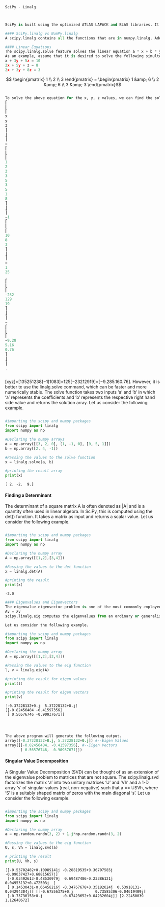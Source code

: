 

```python
SciPy - Linalg



SciPy is built using the optimized ATLAS LAPACK and BLAS libraries. It has very fast linear algebra capabilities. All of these linear algebra routines expect an object that can be converted into a two-dimensional array. The output of these routines is also a two-dimensional array.

#### SciPy.linalg vs NumPy.linalg
A scipy.linalg contains all the functions that are in numpy.linalg. Additionally, scipy.linalg also has some other advanced functions that are not in numpy.linalg. Another advantage of using scipy.linalg over numpy.linalg is that it is always compiled with BLAS/LAPACK support, while for NumPy this is optional. Therefore, the SciPy version might be faster depending on how NumPy was installed.

#### Linear Equations
The scipy.linalg.solve feature solves the linear equation a * x + b * y = Z, for the unknown x, y values.
As an example, assume that it is desired to solve the following simultaneous equations.
x + 3y + 5z = 10
2x + 5y + z = 8
2x + 3y + 8z = 3
```

$$ \begin{pmatrix} 1 \\ 2 \\ 3 \end{pmatrix}  = \begin{pmatrix} 1  &amp; 6 \\ 2 &amp; 6 \\ 3 &amp; 3 \end{pmatrix}$$


```python

To solve the above equation for the x, y, z values, we can find the solution vector using a matrix inverse as shown below.
⎡
⎣
⎢
x
y
z
⎤
⎦
⎥
=
⎡
⎣
⎢
1
2
2
3
5
3
5
1
8
⎤
⎦
⎥
−1
⎡
⎣
⎢
10
8
3
⎤
⎦
⎥
=
1
25

⎡
⎣
⎢
−232
129
19
⎤
⎦
⎥
=
⎡
⎣
⎢
−9.28
5.16
0.76
⎤
⎦
⎥
.



```

[xyz]=[135251238]−1[1083]=125[−23212919]=[−9.285.160.76].
However, it is better to use the linalg.solve command, which can be faster and more numerically stable.
The solve function takes two inputs ‘a’ and ‘b’ in which ‘a’ represents the coefficients and ‘b’ represents the respective right hand side value and returns the solution array.
Let us consider the following example.



```python

#importing the scipy and numpy packages
from scipy import linalg
import numpy as np

#Declaring the numpy arrays
a = np.array([[3, 2, 0], [1, -1, 0], [0, 5, 1]])
b = np.array([2, 4, -1])

#Passing the values to the solve function
x = linalg.solve(a, b)

#printing the result array
print(x)

```

    [ 2. -2.  9.]




#### Finding a Determinant
The determinant of a square matrix A is often denoted as |A| and is a quantity often used in linear algebra. In SciPy, this is computed using the det() function. It takes a matrix as input and returns a scalar value.
Let us consider the following example.


```python

#importing the scipy and numpy packages
from scipy import linalg
import numpy as np

#Declaring the numpy array
A = np.array([[1,2],[3,4]])

#Passing the values to the det function
x = linalg.det(A)

#printing the result
print(x)
```

    -2.0



```python
#### Eigenvalues and Eigenvectors
The eigenvalue-eigenvector problem is one of the most commonly employed linear algebra operations. We can find the Eigen values (λ) and the corresponding Eigen vectors (v) of a square matrix (A) by considering the following relation −
Av = λv
scipy.linalg.eig computes the eigenvalues from an ordinary or generalized eigenvalue problem. This function returns the Eigen values and the Eigen vectors.

Let us consider the following example.

```


```python
#importing the scipy and numpy packages
from scipy import linalg
import numpy as np

#Declaring the numpy array
A = np.array([[1,2],[3,4]])

#Passing the values to the eig function
l, v = linalg.eig(A)

#printing the result for eigen values
print(l)

#printing the result for eigen vectors
print(v)
```

    [-0.37228132+0.j  5.37228132+0.j]
    [[-0.82456484 -0.41597356]
     [ 0.56576746 -0.90937671]]



```python



The above program will generate the following output.
array([-0.37228132+0.j, 5.37228132+0.j]) #--Eigen Values
array([[-0.82456484, -0.41597356], #--Eigen Vectors
       [ 0.56576746, -0.90937671]])


```

#### Singular Value Decomposition
A Singular Value Decomposition (SVD) can be thought of as an extension of the eigenvalue problem to matrices that are not square.
The scipy.linalg.svd factorizes the matrix ‘a’ into two unitary matrices ‘U’ and ‘Vh’ and a 1-D array ‘s’ of singular values (real, non-negative) such that a == U*S*Vh, where ‘S’ is a suitably shaped matrix of zeros with the main diagonal ‘s’.
Let us consider the following example.


```python

#importing the scipy and numpy packages
from scipy import linalg
import numpy as np

#Declaring the numpy array
a = np.random.randn(3, 2) + 1.j*np.random.randn(3, 2)

#Passing the values to the eig function
U, s, Vh = linalg.svd(a)

# printing the result
print(U, Vh, s)

```

    [[-0.53702482+0.10989141j -0.28819535+0.36707585j -0.09037427+0.68815657j]
     [-0.03492613-0.48530979j  0.69487486-0.23386121j  0.04953132+0.472503j  ]
     [ 0.14530431-0.66458216j -0.34767678+0.35182024j  0.53918131-0.04294304j]] [[-0.67556375+0.j          0.73585306-0.04619409j]
     [-0.73730158+0.j         -0.67423652+0.04232604j]] [2.22450039 1.12640672]

